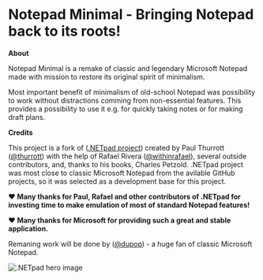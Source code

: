# Notepad Minimal - Bringing Notepad back to its roots!

**About**

Notepad Minimal is a remake of classic and legendary Microsoft Notepad made with mission to restore its original spirit of minimalism.

Most important benefit of minimalism of old-school Notepad was possibility to work without distractions comming from non-essential features. This provides a possibility to use it e.g. for quickly taking notes or for making draft plans.

**Credits**

This project is a fork of ([.NETpad project](https://github.com/thurrott/NotepadWF-CS)) created by Paul Thurrott ([@thurrott](https://www.twitter.com/thurrott)) with the help of Rafael Rivera ([@withinrafael](https://www.twitter.com/withinrafael)), several outside contributors, and, thanks to his books, Charles Petzold.
.NETpad project was most close to classic Microsoft Notepad from the avilable GitHub projects, so it was selected as a development base for this project.

**:heart: Many thanks for Paul, Rafael and other contributors of .NETpad for investing time to make emulation of most of standard Notepad features!**

**:heart: Many thanks for Microsoft for providing such a great and stable application.**

Remaning work will be done by ([@dupop](https://github.com/dupop)) - a huge fan of classic Microsoft Notepad.


![.NETpad hero image](/graphics/hero.jpg)
